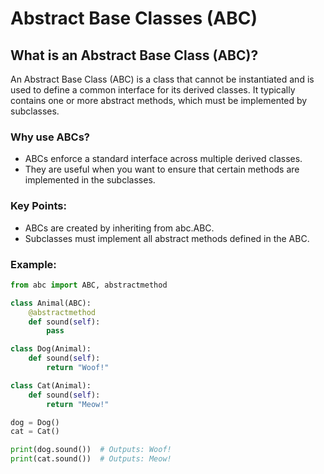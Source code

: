 # Abstract Base Classes (ABC)

## What is an Abstract Base Class (ABC)?
An Abstract Base Class (ABC) is a class that cannot be instantiated and is used to define a common interface for its derived classes. It typically contains one or more abstract methods, which must be implemented by subclasses.

### Why use ABCs?
- ABCs enforce a standard interface across multiple derived classes.
- They are useful when you want to ensure that certain methods are implemented in the subclasses.

### Key Points:
- ABCs are created by inheriting from abc.ABC.
- Subclasses must implement all abstract methods defined in the ABC.
### Example:
```python
from abc import ABC, abstractmethod

class Animal(ABC):
    @abstractmethod
    def sound(self):
        pass

class Dog(Animal):
    def sound(self):
        return "Woof!"

class Cat(Animal):
    def sound(self):
        return "Meow!"

dog = Dog()
cat = Cat()

print(dog.sound())  # Outputs: Woof!
print(cat.sound())  # Outputs: Meow!